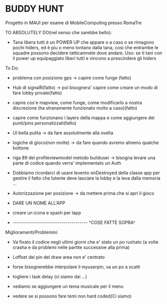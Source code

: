 # BUDDY HUNT

Progetto in MAUI per esame di MobileComputing presso RomaTre

TO ABSOLUTELY DO(nel senso che sarebbe bello):

- Tana libera tutti è un POWER UP che appare o a caso o se rimagono pochi hiders, ed è piu o meno lontano dalla tana, cosi che entrambe le squadre possono decidere tatticamnete dove andare. Uso: se ti tani con il power up equipaggiato liberi tutti e vincono a prescindere gli hiders

To Do:

- problema con posizione gps -> capire come funge (fatto)

- Hub di signalR(fatto) -> poi bisognera' capire come creare un modo di fare lobby private(fatto)

- capire cos'e mapview, come funge, come modificarlo a nostra discrezione (ha stranamente funzionato molto a caso)(fatto)

- capire come funzionano i layers della mappa e come aggiungere dei punti/pins personalizzati(fatto)

- UI bella pulita -> da fare assolutmente alla svelta

- logiche di gioco(non molte) -> da fare quando avremo almeno qualche bottone

- riga 89 del profileviewmodel metodo builduser -> bisogna levare una parte di codice quando verra' implementato un Auth 

- Dobbiamo ricordarci di usare levento onDestroyed della classe app per gestire il fatto che lutente deve lasciare la lobby e la leva dalla memoria ...

- Autorizzazione per posizione -> da mettere prima che si apri il gioco

- DARE UN NOME ALL'APP

- creare un icona e spash per lapp
- ------------------------------------- ^COSE FATTE SOPRA^

Miglioramenti/Problemini:
- Va fixato il codice negli ultimi giorni che e' stato un po rushato (a volte crasha e da problemi nelle partite successive alla prima)

- Loffset dei pin del draw area non e' centrato

- forse bisognerebbe interpolare il myuserpin, va un po a scatti

- togliere i task delay (ci siamo dai ...)

- vediamo se aggiungere un tema musicale per il menu

- vedere se si possono fare temi non hard coded(Ci siamo)
